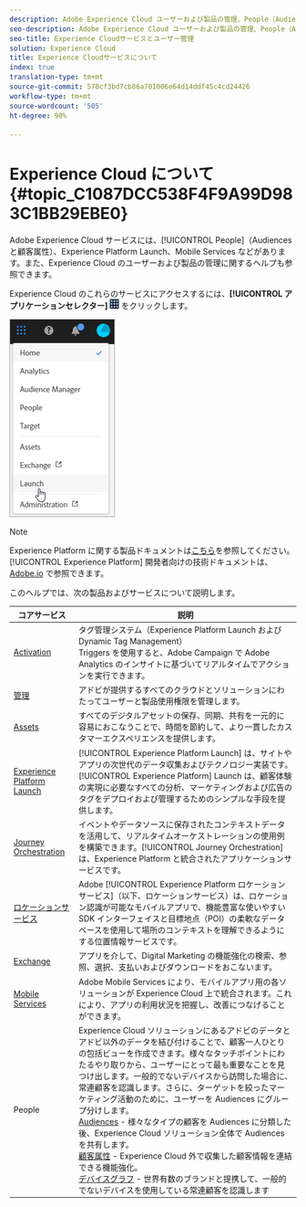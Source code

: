 ```yaml
---
description: Adobe Experience Cloud ユーザーおよび製品の管理、People（Audiences と顧客属性）、Journey Orchestration、オファー、Places、Experience Platform Launch、Mobile Services について説明します。
seo-description: Adobe Experience Cloud ユーザーおよび製品の管理、People（Audiences と顧客属性）、オファー、Experience Platform Launch、Mobile Services について説明します。
seo-title: Experience Cloudサービスとユーザー管理
solution: Experience Cloud
title: Experience Cloudサービスについて
index: true
translation-type: tm+mt
source-git-commit: 570cf3bd7cb86a701006e64d14ddf45c4cd24426
workflow-type: tm+mt
source-wordcount: '505'
ht-degree: 98%

---
```



# Experience Cloud について {#topic_C1087DCC538F4F9A99D983C1BB29EBE0}

Adobe Experience Cloud サービスには、[!UICONTROL People]（Audiences と顧客属性）、Experience Platform Launch、Mobile Services などがあります。また、Experience Cloud のユーザーおよび製品の管理に関するヘルプも参照できます。

Experience Cloud のこれらのサービスにアクセスするには、**[!UICONTROL アプリケーションセレクター]** ![](assets/menu-icon.png) をクリックします。

![](assets/platform-core-services.png)

>[!NOTE]
>
>Experience Platform に関する製品ドキュメントは[こちら](https://docs.adobe.com/content/help/ja-JP/experience-platform/landing/home.html)を参照してください。[!UICONTROL Experience Platform] 開発者向けの技術ドキュメントは、[Adobe.io](https://www.adobe.io/apis/experienceplatform/home/services.html) で参照できます。

このヘルプでは、次の製品およびサービスについて説明します。

| コアサービス | 説明 |
|--- |--- |
| [Activation](activation/activation.md) | タグ管理システム（Experience Platform Launch および Dynamic Tag Management）<br>Triggers を使用すると、Adobe Campaign で Adobe Analytics のインサイトに基づいてリアルタイムでアクションを実行できます。 |
| [管理](admin-getting-started/admin-getting-started.md) | アドビが提供するすべてのクラウドとソリューションにわたってユーザーと製品使用権限を管理します。 |
| [Assets](experience-cloud-assets/experience-cloud-assets.md) | すべてのデジタルアセットの保存、同期、共有を一元的に容易におこなうことで、時間を節約して、より一貫したカスタマーエクスペリエンスを提供します。 |
| [Experience Platform Launch](https://docs.adobe.com/content/help/ja-JP/launch/using/overview.html) | [!UICONTROL Experience Platform Launch] は、サイトやアプリの次世代のデータ収集およびテクノロジー実装です。[!UICONTROL Experience Platform] Launch は、顧客体験の実現に必要なすべての分析、マーケティングおよび広告のタグをデプロイおよび管理するためのシンプルな手段を提供します。 |
| [Journey Orchestration](https://docs.adobe.com/content/help/ja-JP/journeys/using/journey-orchestration-home.html) | イベントやデータソースに保存されたコンテキストデータを活用して、リアルタイムオーケストレーションの使用例を構築できます。[!UICONTROL Journey Orchestration] は、Experience Platform と統合されたアプリケーションサービスです。 |
| [ロケーションサービス](https://docs.adobe.com/content/help/ja-JP/places/using/home.html) | Adobe [!UICONTROL Experience Platform ロケーションサービス]（以下、ロケーションサービス）は、ロケーション認識が可能なモバイルアプリで、機能豊富な使いやすい SDK インターフェイスと目標地点（POI）の柔軟なデータベースを使用して場所のコンテキストを理解できるようにする位置情報サービスです。 |
| [Exchange](exchange.md) | アプリを介して、Digital Marketing の機能強化の検索、参照、選択、支払いおよびダウンロードをおこないます。 |
| [Mobile Services](https://docs.adobe.com/content/help/ja-JP/mobile-services/using/home.html) | Adobe Mobile Services により、モバイルアプリ用の各ソリューションが Experience Cloud 上で統合されます。これにより、アプリの利用状況を把握し、改善につなげることができます。 |
| People | Experience Cloud ソリューションにあるアドビのデータとアドビ以外のデータを結び付けることで、顧客一人ひとりの包括ビューを作成できます。様々なタッチポイントにわたるやり取りから、ユーザーにとって最も重要なことを見つけ出します。一般的でないデバイスから訪問した場合に、常連顧客を認識します。さらに、ターゲットを絞ったマーケティング活動のために、ユーザーを Audiences にグループ分けします。<br>[Audiences](audience-library/audience-library.md) - 様々なタイプの顧客を Audiences に分類した後、Experience Cloud ソリューション全体で Audiences を共有します。<br>[顧客属性](attributes/attributes.md) - Experience Cloud 外で収集した顧客情報を連結できる機能強化。<br>[デバイスグラフ](https://landing.adobe.com/en/na/events/summit/275658-summit-co-op.html) - 世界有数のブランドと提携して、一般的でないデバイスを使用している常連顧客を認識します |
